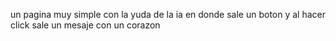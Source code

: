 un pagina muy simple con la yuda de la ia en donde sale un boton y al hacer click sale un mesaje con un corazon
